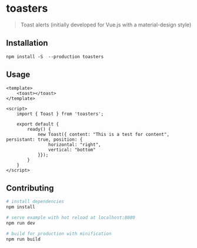 # toasters

> Toast alerts (initially developed for Vue.js with a material-design style)

## Installation

`npm install -S  --production toasters`

## Usage

```
<template>
    <toast></toast>
</template>

<script>
    import { Toast } from 'toasters';

    export default {
        ready() {
            new Toast({ content: "This is a test for content", persistant: true, position: {
                horizontal: "right",
                vertical: "bottom"
            }});
        }
    }
</script>
```

<!--See [example](https://github.com/atjonathan/vue-roaster/tree/master/example) folder for more details.-->

## Contributing

``` bash
# install dependencies
npm install

# serve example with hot reload at localhost:8080
npm run dev

# build for production with minification
npm run build
```